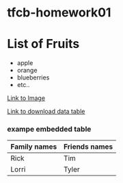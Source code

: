 # tfcb-homework01

# List of Fruits
* apple
* orange
* blueberries
* etc..

[Link to Image](https://github.com/aj-snyder/tfcb-homework01/blob/main/casent.0191696_camponotus_darwinii.jpg)

[Link to download data table](https://github.com/aj-snyder/tfcb-homework01/blob/main/survey_data.xlsx)

### exampe embedded table
| Family names  | Friends names |
| ------------- | ------------- |
| Rick  | Tim  |
| Lorri  | Tyler  |
